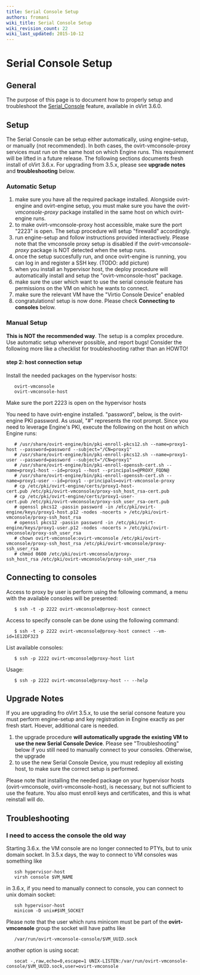 ```yaml
---
title: Serial Console Setup
authors: fromani
wiki_title: Serial Console Setup
wiki_revision_count: 22
wiki_last_updated: 2015-10-12
---
```


# Serial Console Setup

## General

The purpose of this page is to document how to properly setup and troubleshoot the [Serial_Console](Serial_Console) feature, available in oVirt 3.6.0.

## Setup

The Serial Console can be setup either automatically, using engine-setup, or manually (not recommended). In both cases, the ovirt-vmconsole-proxy services must run on the same host on which Engine runs. This requirement will be lifted in a future release. The following sections documents fresh install of oVirt 3.6.x. For upgrading from 3.5.x, please see **upgrade notes** and **troubleshooting** below.

### Automatic Setup

1.  make sure you have all the required package installed. Alongside ovirt-engine and ovirt-engine setup, you must make sure you have the *ovirt-vmconsole-proxy* package installed in the same host on which ovirt-engine runs.
2.  to make ovirt-vmconsole-proxy host accessible, make sure the port "2223" is open. The setup procedure will setup "firewalld" accordingly.
3.  run engine-setup and follow instructions provided interactively. Please note that the vmconsole proxy setup is disabled if the *ovirt-vmconsole-proxy* package is NOT detected when the setup runs.
4.  once the setup succesfully run, and once ovirt-engine is running, you can log in and register a SSH key. (TODO: add picture)
5.  when you install an hypervisor host, the deploy procedure will automatically install and setup the "ovirt-vmconsole-host" package.
6.  make sure the user which want to use the serial console feature has permissions on the VM on which he wants to connect.
7.  make sure the relevant VM have the "Virtio Console Device" enabled
8.  congratulations! setup is now done. Please check **Connecting to consoles** below.

### Manual Setup

**This is NOT the recommended way**. The setup is a complex procedure. Use automatic setup whenever possible, and report bugs! Consider the following more like a checklist for troubleshooting rather than an HOWTO!

#### step 2: host connection setup

Install the needed packages on the hypervisor hosts:

       ovirt-vmconsole
       ovirt-vmconsole-host

Make sure the port 2223 is open on the hypervisor hosts

You need to have ovirt-engine installed. "password", below, is the ovirt-engine PKI password. As usual, "#" represents the root prompt. Since you need to leverage Engine's PKI, execute the following on the host on which Engine runs:

       # /usr/share/ovirt-engine/bin/pki-enroll-pkcs12.sh --name=proxy1-host --password=password --subject="/CN=proxy1"
       # /usr/share/ovirt-engine/bin/pki-enroll-pkcs12.sh --name=proxy1-user --password=password --subject="/CN=proxy1"
       # /usr/share/ovirt-engine/bin/pki-enroll-openssh-cert.sh --name=proxy1-host --id=proxy1 --host --principals=@PROXY_FQDN@
       # /usr/share/ovirt-engine/bin/pki-enroll-openssh-cert.sh --name=proxy1-user --id=proxy1 --principals=ovirt-vmconsole-proxy
       # cp /etc/pki/ovirt-engine/certs/proxy1-host-cert.pub /etc/pki/ovirt-vmconsole/proxy-ssh_host_rsa-cert.pub
       # cp /etc/pki/ovirt-engine/certs/proxy1-user-cert.pub /etc/pki/ovirt-vmconsole/proxy-ssh_user_rsa-cert.pub
       # openssl pkcs12 -passin password -in /etc/pki/ovirt-engine/keys/proxy1-host.p12 -nodes -nocerts > /etc/pki/ovirt-vmconsole/proxy-ssh_host_rsa
       # openssl pkcs12 -passin password -in /etc/pki/ovirt-engine/keys/proxy1-user.p12 -nodes -nocerts > /etc/pki/ovirt-vmconsole/proxy-ssh_user_rsa
       # chown ovirt-vmconsole:ovirt-vmconsole /etc/pki/ovirt-vmconsole/proxy-ssh_host_rsa /etc/pki/ovirt-vmconsole/proxy-ssh_user_rsa
       # chmod 0600 /etc/pki/ovirt-vmconsole/proxy-ssh_host_rsa /etc/pki/ovirt-vmconsole/proxy-ssh_user_rsa

## Connecting to consoles

Access to proxy by user is perform using the following command, a menu with the available consoles will be presented:

       $ ssh -t -p 2222 ovirt-vmconsole@proxy-host connect

Access to specify console can be done using the following command:

       $ ssh -t -p 2222 ovirt-vmconsole@proxy-host connect --vm-id=1E12DF323

List available consoles:

       $ ssh -p 2222 ovirt-vmconsole@proxy-host list

Usage:

       $ ssh -p 2222 ovirt-vmconsole@proxy-host -- --help

## Upgrade Notes

If you are upgrading fro oVirt 3.5.x, to use the serial consone feature you must perform engine-setup and key registration in Engine exactly as per fresh start. Hoever, additional care is needed.

1.  the upgrade procedure **will automatically upgrade the existing VM to use the new Serial Console Device**. Please see "Troubleshooting" below if you still need to manually connect to your consoles. Otherwise, the upgrade
2.  to use the new Serial Console Device, you must redeploy all existing host, to make sure the correct setup is performed.

Please note that installing the needed package on your hypervisor hosts (ovirt-vmconsole, ovirt-vmconsole-host), is necessary, but not sufficient to use the feature. You also must enroll keys and certificates, and this is what reinstall will do.

## Troubleshooting

### I need to access the console the old way

Starting 3.6.x. the VM console are no longer connected to PTYs, but to unix domain socket. In 3.5.x days, the way to connect to VM consoles was something like

       ssh hypervisor-host
       virsh console $VM_NAME

in 3.6.x, if you need to manually connect to console, you can connect to unix domain socket:

       ssh hypervisor-host
       minicom -D unix#$VM_SOCKET

Please note that the user which runs minicom must be part of the **ovirt-vmconsole** group the socket will have paths like

       /var/run/ovirt-vmconsole-console/$VM_UUID.sock

another option is using socat:

       socat -,raw,echo=0,escape=1 UNIX-LISTEN:/var/run/ovirt-vmconsole-console/$VM_UUID.sock,user=ovirt-vmconsole
